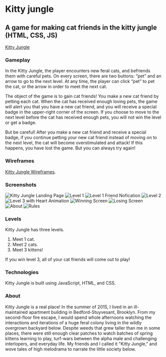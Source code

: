# Kitty jungle
## A game for making cat friends in the kitty jungle (HTML, CSS, JS)
[Kitty Jungle](https://juniperalcorn.github.io/kitty-jungle/)

### Gameplay
In the Kitty Jungle, the player encounters new feral cats, and befriends them with careful pets. On every screen, there are two buttons: “pet” and an arrow to go to the next level. At any time, the player can click “pet” to pet the cat, or the arrow in order to meet the next cat. 

The object of the game is to gain cat friends! You make a new cat friend by petting each cat. When the cat has received enough loving pets, the game will alert you that you have a new cat friend, and you will receive a special badge in the upper-right corner of the screen. If you choose to move to the next level before the cat has received enough pets, you will not win the level or get a badge. 

But be careful! After you make a new cat friend and receive a special badge, if you continue petting your new cat friend instead of moving on to the next level, the cat will become overstimulated and attack! If this happens, you have lost the game. But you can always try again! 

### Wireframes 
[Kitty Jungle Wireframes](https://docs.google.com/presentation/d/1EliE9P8FJQPSlVGMvKOTeP0FSyYjuOjiM-WTGwBdJs4/edit?usp=sharing).

### Screenshots
![Kitty Jungle Landing Page](https://github.com/juniperalcorn/kitty-jungle/blob/master/images/screenshots/page1_fullscreen.png)
![Level 1](https://github.com/juniperalcorn/kitty-jungle/blob/master/images/screenshots/level1.png)
![Level 1 Friend Nofication](https://github.com/juniperalcorn/kitty-jungle/blob/master/images/screenshots/Friend-notification.png)
![Level 2](https://github.com/juniperalcorn/kitty-jungle/blob/master/images/screenshots/level2.png)
![Level 3 with Heart Animation](https://github.com/juniperalcorn/kitty-jungle/blob/master/images/screenshots/level3-animation.png)
![Winning Screen](https://github.com/juniperalcorn/kitty-jungle/blob/master/images/screenshots/win-screen.png)
![Losing Screen](https://github.com/juniperalcorn/kitty-jungle/blob/master/images/screenshots/Attack-notification.png)
![About](https://github.com/juniperalcorn/kitty-jungle/blob/master/images/screenshots/about.png)
![Rules](https://github.com/juniperalcorn/kitty-jungle/blob/master/images/screenshots/about-2.png)

### Levels
Kitty Jungle has three levels.
1. Meet 1 cat.
2. Meet 2 cats.
3. Meet 3 kittens!

If you win level 3, all of your cat friends will come out to play!

### Technologies
Kitty Jungle is built using JavaScript, HTML, and CSS.

### About
Kitty Jungle is a real place! In the summer of 2015, I lived in an ill-maintained apartment building in Bedford-Stuyvesant, Brooklyn. From my second-floor fire escape, I would spend whole afternoons watching the interactions and iterations of a huge feral colony living in the wildly overgrown backyard below. Despite weeds that grew taller than me in some places, there were still enough clear patches to watch batches of spring kittens learning to play, turf-wars between the alpha male and challenging interlopers, and everyday life. My friends and I called it "Kitty Jungle," and wove tales of high melodrama to narrate the little society below.
